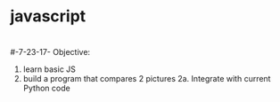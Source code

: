# javascript
#

#-7-23-17-
Objective:
  1. learn basic JS
  2. build a program that compares 2 pictures
    2a. Integrate with current Python code
